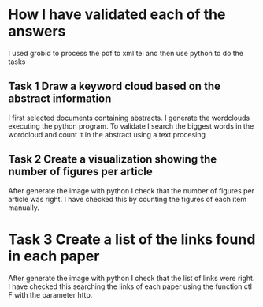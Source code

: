 # How I have validated each of the answers
I used grobid to process the pdf to xml tei and then use python to do the tasks
## Task 1 Draw a keyword cloud based on the abstract information
I first selected documents containing abstracts.
I generate the wordclouds executing the python program. To validate I search the biggest words in the wordcloud and count it in the abstract using a text procesing

## Task 2 Create a visualization showing the number of figures per article
After generate the image with python I check that the number of figures per article was right. I have checked this by counting the figures of each item manually.

# Task 3 Create a list of the links found in each paper
After generate the image with python I check that the list of links were right. I have checked this searching the links of each paper using the function ctl F with the parameter http.
